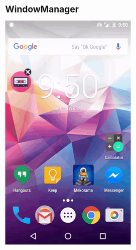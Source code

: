 # WindowManager 
![demo](https://github.com/trantronghien/WindowManager/blob/master/FloatingWidget/Floating%20Widget.gif)
